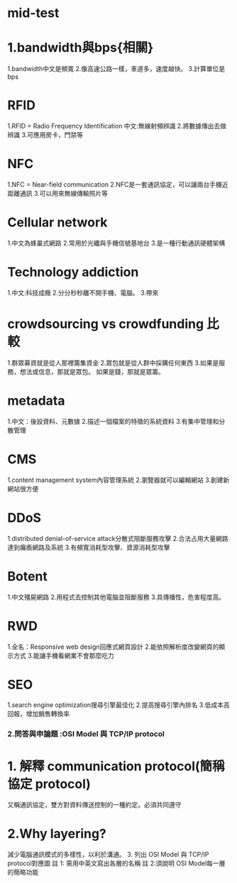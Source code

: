 # mid-test
# 1.bandwidth與bps{相關}
1.bandwidth中文是頻寬
2.像高速公路一樣，車道多，速度越快。
3.計算單位是bps

# RFID
1.RFID = Radio  Frequency Identification 中文:無線射頻辨識
2.將數據傳出去做辨識
3.可應用房卡，門禁等

# NFC
1.NFC = Near-field communication
2.NFC是一套通訊協定，可以讓兩台手機近距離通訊
3.可以用來無線傳輸照片等
# Cellular network
1.中文為蜂巢式網路
2.常用於光纖與手機信號基地台
3.是一種行動通訊硬體架構

# Technology addiction
1.中文:科技成癮
2.分分秒秒離不開手機、電腦。
3.帶來
# crowdsourcing vs crowdfunding 比較
1.群眾募資就是從人那裡籌集資金
2.眾包就是從人群中採購任何東西
3.如果是服務，想法或信息，那就是眾包。
如果是錢，那就是眾籌。
# metadata
1.中文：後設資料、元數據
2.描述一個檔案的特徵的系統資料
3.有集中管理和分散管理
# CMS
1.content management system內容管理系統
2.瀏覽器就可以編輯網站
3.創建新網站很方便
# DDoS
1.distributed denial-of-service attack分散式阻斷服務攻擊
2.合法占用大量網路達到癱瘓網路及系統
3.有頻寬消耗型攻擊、資源消耗型攻擊
# Botent
1.中文殭屍網路
2.用程式去控制其他電腦並阻斷服務
3.具傳播性，危害程度高。
# RWD
1.全名：Responsive web design回應式網頁設計
2.能依照解析度改變網頁的顯示方式
3.能讓手機看網業不會那麼吃力
# SEO
1.search engine optimization搜尋引擎最佳化
2.提高搜尋引擎內排名
3.低成本高回報，增加銷售轉換率
### 2.問答與申論題 :OSI Model 與 TCP/IP protocol
# 1. 解釋 communication protocol(簡稱協定 protocol)
又稱通訊協定，雙方對資料傳送控制的一種約定。必須共同遵守
# 2.Why layering?
減少電腦通訊模式的多樣性，以利於溝通。
3. 列出 OSI Model 與 TCP/IP protocol對應圖
   註 1: 需用中英文寫出各層的名稱
    註 2:須說明 OSI Model每一層的簡略功能
